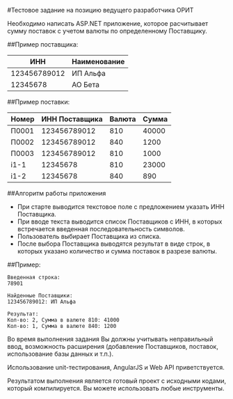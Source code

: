 #Тестовое задание на позицию ведущего разработчика ОРИТ

Необходимо написать ASP.NET приложение, которое расчитывает сумму поставок с учетом валюты по определенному Поставщику.

##Пример поставщика:

|ИНН         |Наименование|
|------------|------------|
|123456789012|ИП Альфа    |
|12345678    |АО Бета     |

##Пример поставки:

|Номер|ИНН Поставщика|Валюта|Сумма   |
|-----|--------------|------|--------|
|П0001|123456789012  |810   |40000   |
|П0002|123456789012  |840   |1200    |
|П0003|123456789012  |810   |1000    |
|i1-1 |12345678      |810   |23000   |
|i1-2 |12345678      |840   |890     |

##Алгоритм работы приложения

* При старте выводится текстовое поле с предложением указать ИНН Поставщика.
* При вводе текста выводится список Поставщиков с ИНН, в которых встречается введенная последовательность символов.
* Пользователь выбирает Поставщика из списка.
* После выбора Поставщика выводятся результат в виде строк, в которых указано количество и сумма поставок в разрезе валюты.

##Пример:

```
Введенная строка:
78901

Найденные Поставщики:
123456789012: ИП Альфа

Результат:
Кол-во: 2, Сумма в валюте 810: 41000
Кол-во: 1, Сумма в валюте 840: 1200
```

Во время выполнения задания Вы должны учитывать неправильный ввод,
возможность расширения (добавление Поставщиков, поставок, использование базы данных и т.п.).

Использование unit-тестирования,  AngularJS и Web API приветствуется.

Результатом выполнения является готовый проект c исходными кодами, который компилируется.
Вы можете использовать любые инструменты.
